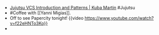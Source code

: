 - [Jujutsu VCS Introduction and Patterns | Kuba Martin](https://kubamartin.com/posts/introduction-to-the-jujutsu-vcs/) #Jujutsu
- #Coffee with [[Yanni Migias]].
- Off to see Papercity tonight! {{video https://www.youtube.com/watch?v=f22eHNTo3Ko}}
-